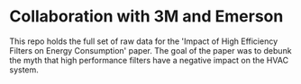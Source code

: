 # Collaboration with 3M and Emerson

This repo holds the full set of raw data for the 'Impact of High Efficiency Filters on Energy Consumption' paper. The goal of the paper was to debunk the myth that high performance filters have a negative impact on the HVAC system.
